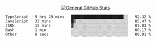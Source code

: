 <p align="center">
  <a href="https://github.com/AndyDevv">
    <img src="https://github-readme-stats.vercel.app/api?username=AndyDevv&custom_title=General%20GitHub%20Stats&theme=aura_dark" alt="General GitHub Stats">
  </a>
</p>

<!--START_SECTION:waka-->

```text
TypeScript   9 hrs 29 mins   ███████████████████████░░   92.32 %
JavaScript   33 mins         █▒░░░░░░░░░░░░░░░░░░░░░░░   05.47 %
JSON         12 mins         ▓░░░░░░░░░░░░░░░░░░░░░░░░   02.03 %
Bash         1 min           ░░░░░░░░░░░░░░░░░░░░░░░░░   00.17 %
Other        0 secs          ░░░░░░░░░░░░░░░░░░░░░░░░░   00.01 %
```

<!--END_SECTION:waka-->
